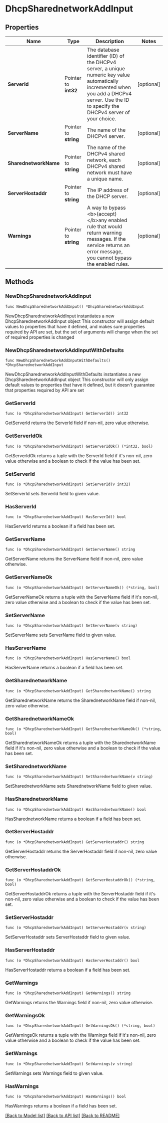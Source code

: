 # DhcpSharednetworkAddInput

## Properties

Name | Type | Description | Notes
------------ | ------------- | ------------- | -------------
**ServerId** | Pointer to **int32** | The database identifier (ID) of the DHCPv4 server, a unique numeric key value automatically incremented when you add a DHCPv4 server. Use the ID to specify the DHCPv4 server of your choice. | [optional] 
**ServerName** | Pointer to **string** | The name of the DHCPv4 server. | [optional] 
**SharednetworkName** | Pointer to **string** | The name of the DHCPv4 shared network, each DHCPv4 shared network must have a unique name. | [optional] 
**ServerHostaddr** | Pointer to **string** | The IP address of the DHCP server. | [optional] 
**Warnings** | Pointer to **string** | A way to bypass &lt;b&gt;(accept) &lt;/b&gt;any enabled rule that would return warning messages. If the service returns an error message, you cannot bypass the enabled rules. | [optional] 

## Methods

### NewDhcpSharednetworkAddInput

`func NewDhcpSharednetworkAddInput() *DhcpSharednetworkAddInput`

NewDhcpSharednetworkAddInput instantiates a new DhcpSharednetworkAddInput object
This constructor will assign default values to properties that have it defined,
and makes sure properties required by API are set, but the set of arguments
will change when the set of required properties is changed

### NewDhcpSharednetworkAddInputWithDefaults

`func NewDhcpSharednetworkAddInputWithDefaults() *DhcpSharednetworkAddInput`

NewDhcpSharednetworkAddInputWithDefaults instantiates a new DhcpSharednetworkAddInput object
This constructor will only assign default values to properties that have it defined,
but it doesn't guarantee that properties required by API are set

### GetServerId

`func (o *DhcpSharednetworkAddInput) GetServerId() int32`

GetServerId returns the ServerId field if non-nil, zero value otherwise.

### GetServerIdOk

`func (o *DhcpSharednetworkAddInput) GetServerIdOk() (*int32, bool)`

GetServerIdOk returns a tuple with the ServerId field if it's non-nil, zero value otherwise
and a boolean to check if the value has been set.

### SetServerId

`func (o *DhcpSharednetworkAddInput) SetServerId(v int32)`

SetServerId sets ServerId field to given value.

### HasServerId

`func (o *DhcpSharednetworkAddInput) HasServerId() bool`

HasServerId returns a boolean if a field has been set.

### GetServerName

`func (o *DhcpSharednetworkAddInput) GetServerName() string`

GetServerName returns the ServerName field if non-nil, zero value otherwise.

### GetServerNameOk

`func (o *DhcpSharednetworkAddInput) GetServerNameOk() (*string, bool)`

GetServerNameOk returns a tuple with the ServerName field if it's non-nil, zero value otherwise
and a boolean to check if the value has been set.

### SetServerName

`func (o *DhcpSharednetworkAddInput) SetServerName(v string)`

SetServerName sets ServerName field to given value.

### HasServerName

`func (o *DhcpSharednetworkAddInput) HasServerName() bool`

HasServerName returns a boolean if a field has been set.

### GetSharednetworkName

`func (o *DhcpSharednetworkAddInput) GetSharednetworkName() string`

GetSharednetworkName returns the SharednetworkName field if non-nil, zero value otherwise.

### GetSharednetworkNameOk

`func (o *DhcpSharednetworkAddInput) GetSharednetworkNameOk() (*string, bool)`

GetSharednetworkNameOk returns a tuple with the SharednetworkName field if it's non-nil, zero value otherwise
and a boolean to check if the value has been set.

### SetSharednetworkName

`func (o *DhcpSharednetworkAddInput) SetSharednetworkName(v string)`

SetSharednetworkName sets SharednetworkName field to given value.

### HasSharednetworkName

`func (o *DhcpSharednetworkAddInput) HasSharednetworkName() bool`

HasSharednetworkName returns a boolean if a field has been set.

### GetServerHostaddr

`func (o *DhcpSharednetworkAddInput) GetServerHostaddr() string`

GetServerHostaddr returns the ServerHostaddr field if non-nil, zero value otherwise.

### GetServerHostaddrOk

`func (o *DhcpSharednetworkAddInput) GetServerHostaddrOk() (*string, bool)`

GetServerHostaddrOk returns a tuple with the ServerHostaddr field if it's non-nil, zero value otherwise
and a boolean to check if the value has been set.

### SetServerHostaddr

`func (o *DhcpSharednetworkAddInput) SetServerHostaddr(v string)`

SetServerHostaddr sets ServerHostaddr field to given value.

### HasServerHostaddr

`func (o *DhcpSharednetworkAddInput) HasServerHostaddr() bool`

HasServerHostaddr returns a boolean if a field has been set.

### GetWarnings

`func (o *DhcpSharednetworkAddInput) GetWarnings() string`

GetWarnings returns the Warnings field if non-nil, zero value otherwise.

### GetWarningsOk

`func (o *DhcpSharednetworkAddInput) GetWarningsOk() (*string, bool)`

GetWarningsOk returns a tuple with the Warnings field if it's non-nil, zero value otherwise
and a boolean to check if the value has been set.

### SetWarnings

`func (o *DhcpSharednetworkAddInput) SetWarnings(v string)`

SetWarnings sets Warnings field to given value.

### HasWarnings

`func (o *DhcpSharednetworkAddInput) HasWarnings() bool`

HasWarnings returns a boolean if a field has been set.


[[Back to Model list]](../README.md#documentation-for-models) [[Back to API list]](../README.md#documentation-for-api-endpoints) [[Back to README]](../README.md)


